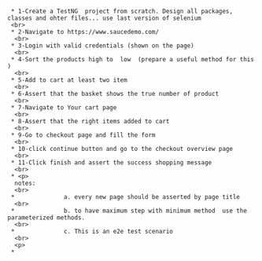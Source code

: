 
     * 1-Create a TestNG  project from scratch. Design all packages, classes and ohter files... use last version of selenium
     <br>
     * 2-Navigate to https://www.saucedemo.com/
      <br>
     * 3-Login with valid credentials (shown on the page)
      <br>
     * 4-Sort the products high to  low  (prepare a useful method for this )
      <br>
     * 5-Add to cart at least two item
      <br>
     * 6-Assert that the basket shows the true number of product
      <br>
     * 7-Navigate to Your cart page
      <br>
     * 8-Assert that the right items added to cart
      <br>
     * 9-Go to checkout page and fill the form
      <br>
     * 10-click continue button and go to the checkout overview page
      <br>
     * 11-Click finish and assert the success shopping message
      <br>
     * <p>
      notes:       
      <br>
     *              a. every new page should be asserted by page title
      <br>
     *              b. to have maximum step with minimum method  use the parameterized methods.
      <br>
     *              c. This is an e2e test scenario
      <br>
      <p>
     *
